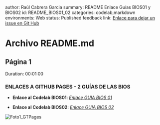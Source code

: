 author: Raúl Cabrera Garcia
summary: README Enlace Guías BIOS01 y BIOS02
id: README_BIOS01_02
categories: codelab,markdown
environments: Web
status: Published
feedback link: [Enlace para dejar un issue en Git Hub](https://github.com/rullcabrera/README_BIOS01_02/issues)

# Archivo README.md

## Página 1
Duration: 00:01:00

### ENLACES A GITHUB PAGES - 2 GUÍAS DE LAS BIOS

* **Enlace al Codelab BIOS01**: [*Enlace GUIA BIOS 01*](https://rullcabrera.github.io/GUIA_BIOS01/)

* **Enlace al Codelab BIOS02**: [*Enlace GUIA BIOS 02*](https://rullcabrera.github.io/GUIA_BIOS02/)

![Foto1_GTPages](img/logo_github_pages.jpg)